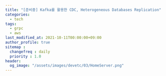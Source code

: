 ```yaml
---
title: "[준비중] Kafka를 활용한 CDC, Heterogeneous Databases Replication"
categories:
  - tech
tags:
  - grpc
  - aws
last_modified_at: 2021-10-11T00:00:00+09:00
author_profile: true
sitemap :
  changefreq : daily
  priority : 1.0
header:
  og_image: "/assets/images/devetc/03/HomeServer.png"
---
```


